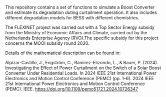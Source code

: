 This repository contains a set of functions to simulate a Boost Converter and estimate its degradation duting curtailment operation. It also includes different degradation models for BESS with different chemistries. 


The FLEXINET project was carried out with a Top Sector Energy subsidy from the Ministry of Economic Affairs and Climate, carried out by the Netherlands Enterprise Agency (RVO).The specific subsidy for this project concerns the MOOI subsidy round 2020.

Details of the mathematical description can be found in: 

Alpízar-Castillo, J., Engström, C., Ramírez-Elizondo, L., & Bauer, P. (2024). Investigating the Effect of Power Curtailment on the Switch of a Solar Boost Converter Under Residential Loads. In 2024 IEEE 21st International Power Electronics and Motion Control Conference (PEMC) (pp. 1–6). 2024 IEEE 21st International Power Electronics and Motion Control Conference (PEMC). IEEE. https://doi.org/10.1109/pemc61721.2024.10726347
